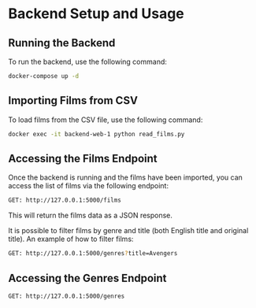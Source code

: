 # Backend Setup and Usage

## Running the Backend

To run the backend, use the following command:

```bash
docker-compose up -d
```

## Importing Films from CSV

To load films from the CSV file, use the following command:

```bash
docker exec -it backend-web-1 python read_films.py
```

## Accessing the Films Endpoint

Once the backend is running and the films have been imported, you can access the list of films via the following endpoint:

```bash
GET: http://127.0.0.1:5000/films
```
This will return the films data as a JSON response.

It is possible to filter films by genre and title (both English title and original title). An example of how to filter films:

```bash
GET: http://127.0.0.1:5000/genres?title=Avengers
```

## Accessing the Genres Endpoint

```bash
GET: http://127.0.0.1:5000/genres
```




